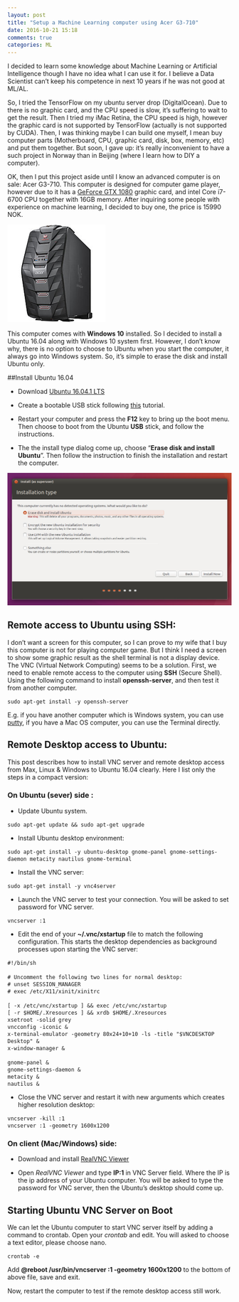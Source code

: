```yaml
---
layout: post
title: "Setup a Machine Learning computer using Acer G3-710"
date: 2016-10-21 15:18
comments: true
categories: ML
---
```


I decided to learn some knowledge about Machine Learning or Artificial Intelligence though I have no idea what I can use it for. I believe a Data Scientist can’t keep his competence in next 10 years if he was not good at ML/AL. 

So, I tried the TensorFlow on my ubuntu server drop (DigitalOcean). Due to there is no graphic card, and the CPU speed is slow, it’s suffering to wait to get the result. Then I tried my iMac Retina, the CPU speed is high, however the graphic card is not supported by TensorFlow (actually is not supported by CUDA). Then, I was thinking maybe I can build one myself, I mean buy computer parts (Motherboard, CPU, graphic card, disk, box, memory, etc) and put them together. But soon, I gave up: it’s really inconvenient to have a such project in Norway than in Beijing (where I learn how to DIY a computer). 

OK, then I put this project aside until I know an advanced computer is on sale: Acer G3-710. This computer is designed for computer game player, however due to it has a [GeForce GTX 1080](http://www.geforce.com/hardware/10series/geforce-gtx-1080) graphic card, and intel Core i7-6700 CPU together with 16GB memory. After inquiring some people with experience on machine learning, I decided to buy one, the price is 15990 NOK. 





![]( /images/acer/ACDGB1PEQ034.jpg )


This computer comes with **Windows 10** installed. So I decided to install a Ubuntu 16.04 along with Windows 10 system first. However, I don’t know why, there is no option to choose to Ubuntu when you start the computer, it always go into Windows system. So, it’s simple to erase the disk and install Ubuntu only. 


##Install Ubuntu 16.04

 - Download [Ubuntu 16.04.1 LTS](https://www.ubuntu.com/download/desktop/contribute?version=16.04.1&architecture=amd64)

 - Create a bootable USB stick following [this](https://www.ubuntu.com/download/desktop/create-a-usb-stick-on-windows) tutorial.
 
 - Restart your computer and press the **F12** key to bring up the boot menu. Then choose to boot from the Ubuntu **USB** stick, and follow the instructions. 
 
 - The the install type dialog come up, choose “**Erase disk and install Ubuntu**”. Then follow the instruction to finish the installation and restart the computer.
 
 
![]( /images/acer/download-desktop-install-ubuntu-desktop_4.jpg )



## Remote access to Ubuntu using SSH:


I don’t want a screen for this computer, so I can prove to my wife that I buy this computer is not for playing computer game. But I think I need a screen to show some graphic result as the shell terminal is not a display device. The VNC (Virtual Network Computing) seems to be a solution. First, we need to enable remote access to the computer using **SSH** (Secure Shell). Using the following command to install **openssh-server**, and then test it from another computer.

~~~~
sudo apt-get install -y openssh-server
~~~~

E.g. if you have another computer which is Windows system, you can use [putty](http://www.putty.org/), if you have a Mac OS computer, you can use the Terminal directly. 


## Remote Desktop access to Ubuntu: 

This post describes how to install VNC server and remote desktop access from Max, Linux & Windows to Ubuntu 16.04 clearly. Here I list only the steps in a compact version: 


### On Ubuntu (sever) side : 


 - Update Ubuntu system.

~~~~
sudo apt-get update && sudo apt-get upgrade
~~~~

 - Install Ubuntu desktop environment: 

~~~~
sudo apt-get install -y ubuntu-desktop gnome-panel gnome-settings-daemon metacity nautilus gnome-terminal
~~~~


 - Install the VNC server:

~~~~
sudo apt-get install -y vnc4server
~~~~

 - Launch the VNC server to test your connection. You will be asked to set password for VNC server.

~~~~
vncserver :1
~~~~

 - Edit the end of your **~/.vnc/xstartup** file to match the following configuration. This starts the desktop dependencies as background processes upon starting the VNC server:

~~~~
#!/bin/sh

# Uncomment the following two lines for normal desktop:
# unset SESSION_MANAGER
# exec /etc/X11/xinit/xinitrc

[ -x /etc/vnc/xstartup ] && exec /etc/vnc/xstartup
[ -r $HOME/.Xresources ] && xrdb $HOME/.Xresources
xsetroot -solid grey 
vncconfig -iconic &
x-terminal-emulator -geometry 80x24+10+10 -ls -title "$VNCDESKTOP Desktop" &
x-window-manager &
    
gnome-panel &
gnome-settings-daemon &
metacity &
nautilus &
~~~~

 - Close the VNC server and restart it with new arguments which creates higher resolution desktop:
 

~~~~
vncserver -kill :1
vncserver :1 -geometry 1600x1200
~~~~




### On client (Mac/Windows) side:

- Download and install [RealVNC Viewer](https://www.realvnc.com/download/viewer/)

- Open *RealVNC Viewer* and type **IP:1** in VNC Server field. Where the IP is the ip address of your Ubuntu computer. You will be asked to type the password for VNC server, then the Ubuntu’s desktop should come up.


## Starting Ubuntu VNC Server on Boot

We can let the Ubuntu computer to start VNC server itself by adding a command to crontab. Open your *crontab* and edit. You will asked to choose a text editor, please choose nano.


~~~~
crontab -e
~~~~

Add **@reboot /usr/bin/vncserver :1 -geometry 1600x1200** to the bottom of above file, save and exit. 

Now, restart the computer to test if the remote desktop access still work. 





